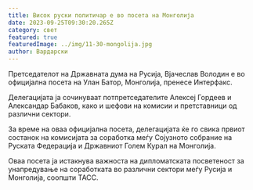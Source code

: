 ```yaml
---
title: Висок руски политичар е во посета на Монголија
date: 2023-09-25T09:30:20.265Z
category: свет
featured: true
featuredImage: ../img/11-30-mongolija.jpg
author: Вардарски
---
```

Претседателот на Државната дума на Русија, Вјачеслав Володин е во официјална посета на Улан Батор, Монголија, пренесе Интерфакс.

Делегацијата ја сочинуваат потпретседателите Алексеј Гордеев и Александар Бабаков, како и шефови на комисии и претставници од различни сектори.

За време на оваа официјална посета, делегацијата ќе го свика првиот состанок на комисијата за соработка меѓу Сојузното собрание на Руската Федерација и Државниот Голем Курал на Монголија.

Оваа посета ја истакнува важноста на дипломатската посветеност за унапредување на соработката во различни сектори меѓу Русија и Монголија, соопшти ТАСС.